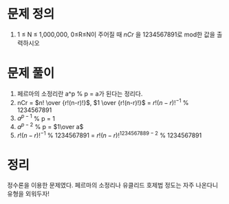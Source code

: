 # 문제 정의

1. 1 ≤ N ≤ 1,000,000, 0≤R≤N이 주어질 때 $nCr$ 을 1234567891로 mod한 값을 출력하시오

# 문제 풀이

1. 페르마의 소정리란 a^p % p = a가 된다는 정리다.
2. nCr = $n! \over {r!(n-r)!}$,  $1 \over {r!(n-r)!}$ = ${r!(n-r)!}^{-1}$ % 1234567891
3. $a^{p-1}$ % p = 1
4. $a^{p-2}$ % p = $1\over a$
5. ${r!(n-r)!}^{-1}$  % 1234567891 = ${r!(n-r)!}^{1234567889-2}$ % 1234567891

# 정리

정수론을 이용한 문제였다. 페르마의 소정리나 유클리드 호제법 정도는 자주 나온다니 유형을 외워두자!